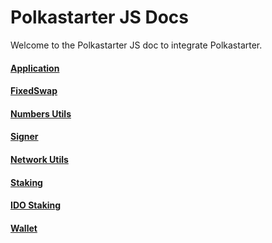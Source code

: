 # Polkastarter JS Docs

Welcome to the Polkastarter JS doc to integrate Polkastarter.

#### [Application](/docs/APPLICATION.md)

#### [FixedSwap](/docs/SWAP.md)

#### [Numbers Utils](/docs/NUMBERS.md)

#### [Signer](/docs/SIGNER.md)

#### [Network Utils](/docs/NETWORK.md)

#### [Staking](/docs/STAKING.md)

#### [IDO Staking](/docs/IDOSTAKING.md)

#### [Wallet](/docs/WALLET.md)